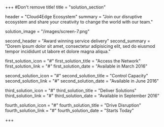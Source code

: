 +++
#Don't remove title!
title = "solution_section"

header = "Cloud4Edge Ecosystem"
summary = "Join our disruptive ecosystem and share your creativity to change the world with our team."

solution_image = "/images/screen-7.png"

second_header = "Award winning service delivery"
second_summary = "Dorem ipsum dolor sit amet, consectetur adipisicing elit, sed do eiusmod tempor incididunt ut labore et dolore magna aliqua."

first_solution_icon = "#"
first_solution_title = "Access the Network"
first_solution_link = "#"
first_solution_date = "Available in March 2016"

second_solution_icon = "#"
second_solution_title = "Control Capacity"
second_solution_link = "#"
second_solution_date = "Available in June 2016"

third_solution_icon = "#"
third_solution_title = "Deliver Solutions"
third_solution_link = "#"
third_solution_date = "Available in September 2016"

fourth_solution_icon = "#"
fourth_solution_title = "Drive Disruption"
fourth_solution_link = "#"
fourth_solution_date = "Starts Today"

+++